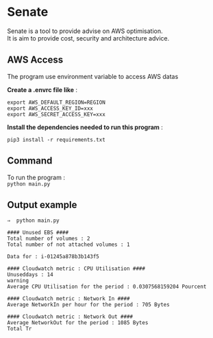 # Senate

Senate is a tool to provide advise on AWS optimisation. <br>
It is aim to provide cost, security and architecture advice.


## AWS Access
The program use environment variable to access AWS datas<br>


**Create a .envrc file like** : <br>
```
export AWS_DEFAULT_REGION=REGION
export AWS_ACCESS_KEY_ID=xxx
export AWS_SECRET_ACCESS_KEY=xxx
```

**Install the dependencies needed to run this program** : <br>
```
pip3 install -r requirements.txt
```

## Command

To run the program :<br>
```python main.py ```<br>

## Output example
```
⇒  python main.py

#### Unused EBS ####
Total number of volumes : 2
Total number of not attached volumes : 1

Data for : i-01245a878b3b143f5

#### Cloudwatch metric : CPU Utilisation ####
Unuseddays : 14
warning
Average CPU Utilisation for the period : 0.0307568159204 Pourcent

#### Cloudwatch metric : Network In ####
Average NetworkIn per hour for the period : 705 Bytes

#### Cloudwatch metric : Network Out ####
Average NetworkOut for the period : 1085 Bytes
Total Tr